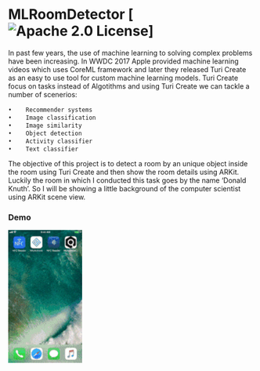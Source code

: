 # MLRoomDetector [![Apache 2.0 License](https://img.shields.io/badge/license-Apache%202.0-blue.svg?style=flat)] 

In past few years, the use of machine learning to solving complex problems have been increasing. In WWDC 2017 Apple provided machine learning videos which uses CoreML framework and later they released Turi Create as an easy to use tool for custom machine learning models. Turi Create focus on tasks instead of Algotithms and using Turi Create we can tackle a number of scenerios:

    •    Recommender systems
    •    Image classification
    •    Image similarity
    •    Object detection
    •    Activity classifier
    •    Text classifier
    
The objective of this project is to detect a room by an unique object inside the room using Turi Create and then show the room details using ARKit. Luckily the room in which I conducted this task goes by the name ‘Donald Knuth’. So I will be showing a little background of the computer scientist using ARKit scene view.

### Demo

<img src="/gifs/demo.gif" width="30%">
